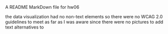A README MarkDown file for hw06

the data visualization had no non-text elements so there were no WCAG 
2.0 guidelines to meet as far as I was aware since there were no pictures to add text alternatives to